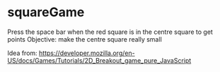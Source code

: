 # squareGame

Press the space bar when the red square is in the centre square to get points
Objective: make the centre square really small

Idea from: https://developer.mozilla.org/en-US/docs/Games/Tutorials/2D_Breakout_game_pure_JavaScript
